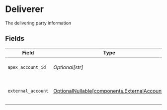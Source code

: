 # Deliverer

The delivering party information


## Fields

| Field                                                                                      | Type                                                                                       | Required                                                                                   | Description                                                                                | Example                                                                                    |
| ------------------------------------------------------------------------------------------ | ------------------------------------------------------------------------------------------ | ------------------------------------------------------------------------------------------ | ------------------------------------------------------------------------------------------ | ------------------------------------------------------------------------------------------ |
| `apex_account_id`                                                                          | *Optional[str]*                                                                            | :heavy_minus_sign:                                                                         | The internal apex account id                                                               | 01H8FB90ZRRFWXB4XC2JPJ1D4Y                                                                 |
| `external_account`                                                                         | [OptionalNullable[components.ExternalAccount]](../../models/components/externalaccount.md) | :heavy_minus_sign:                                                                         | The external account information                                                           |                                                                                            |